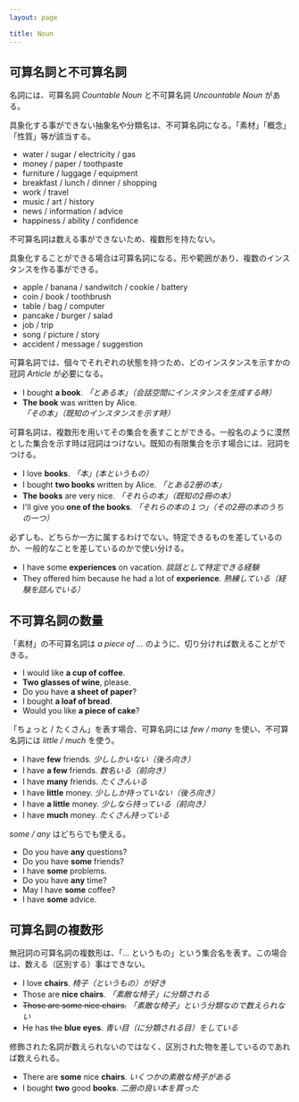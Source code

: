 ```yaml
---
layout: page

title: Noun
---
```


## 可算名詞と不可算名詞

名詞には、可算名詞 _Countable Noun_ と不可算名詞 _Uncountable Noun_ がある。

具象化する事ができない抽象名や分類名は、不可算名詞になる。「素材」「概念」「性質」等が該当する。

* water / sugar / electricity / gas
* money / paper / toothpaste
* furniture / luggage / equipment
* breakfast / lunch / dinner / shopping
* work / travel
* music / art / history
* news / information / advice
* happiness / ability / confidence

不可算名詞は数える事ができないため、複数形を持たない。

具象化することができる場合は可算名詞になる。形や範囲があり、複数のインスタンスを作る事ができる。

* apple / banana / sandwitch / cookie / battery
* coin / book / toothbrush
* table / bag / computer
* pancake / burger / salad
* job / trip
* song / picture / story
* accident / message / suggestion

可算名詞では、個々でそれぞれの状態を持つため、どのインスタンスを示すかの冠詞 _Article_ が必要になる。

* I bought __a book__. _「とある本」（会話空間にインスタンスを生成する時）_
* __The book__ was written by Alice. _「その本」（既知のインスタンスを示す時）_

可算名詞は、複数形を用いてその集合を表すことができる。一般名のように漠然とした集合を示す時は冠詞はつけない。既知の有限集合を示す場合には、冠詞をつける。

* I love __books__. _「本」(本というもの）_
* I bought __two books__ written by Alice. _「とある2册の本」_
* __The books__ are very nice. _「それらの本」（既知の2冊の本）_
* I'll give you __one of the books__. _「それらの本の１つ」（その2冊の本のうちの一つ）_

必ずしも、どちらか一方に属するわけでない。特定できるものを差しているのか、一般的なことを差しているのかで使い分ける。

* I have some __experiences__ on vacation. _談話として特定できる経験_
* They offered him because he had a lot of __experience__. _熟練している（経験を詰んでいる）_

## 不可算名詞の数量

「素材」の不可算名詞は _a piece of ..._ のように、切り分ければ数えることができる。

* I would like __a cup of coffee__.
* __Two glasses of wine__, please.
* Do you have __a sheet of paper__?
* I bought __a loaf of bread__.
* Would you like __a piece of cake__?

「ちょっと / たくさん」を表す場合、可算名詞には _few / many_ を使い、不可算名詞には _little / much_ を使う。

* I have __few__ friends. _少ししかいない（後ろ向き）_
* I have __a few__ friends. _数名いる（前向き）_
* I have __many__ friends. _たくさんいる_
* I have __little__ money. _少ししか持っていない（後ろ向き）_
* I have __a little__ money. _少しなら持っている（前向き）_
* I have __much__ money. _たくさん持っている_

_some / any_ はどちらでも使える。

* Do you have __any__ questions?
* Do you have __some__ friends?
* I have __some__ problems.
* Do you have __any__ time?
* May I have __some__ coffee?
* I have __some__ advice.

## 可算名詞の複数形

無冠詞の可算名詞の複数形は、「... というもの」という集合名を表す。この場合は、数える（区別する）事はできない。

* I love __chairs__. _椅子（というもの）が好き_
* Those are __nice chairs__. _「素敵な椅子」に分類される_
* <del>Those are some nice chairs.</del> _「素敵な椅子」という分類なので数えられない_
* He has <del>the</del> __blue eyes__. _青い目（に分類される目）をしている_

修飾された名詞が数えられないのではなく、区別された物を差しているのであれば数えられる。

* There are __some__ nice __chairs__. _いくつかの素敵な椅子がある_
* I bought __two__ good __books__. _二册の良い本を買った_

